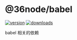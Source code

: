 # @36node/babel

[![version][0]][1] [![downloads][2]][3]

babel 相关的依赖

[0]: https://img.shields.io/npm/v/@36node/babel.svg?style=flat-square
[1]: https://npmjs.org/package/@36node/babel
[2]: https://img.shields.io/npm/dm/@36node/babel.svg?style=flat-square
[3]: https://npmjs.org/package/@36node/babel
